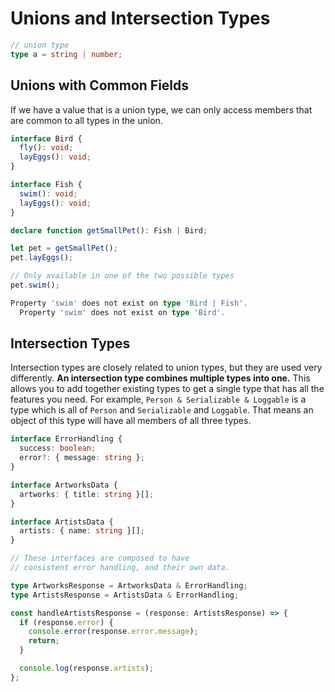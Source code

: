 # Unions and Intersection Types

```ts
// union type
type a = string | number;
```

## Unions with Common Fields
If we have a value that is a union type, we can only access members that are common to all types in the union.
```ts
interface Bird {
  fly(): void;
  layEggs(): void;
}

interface Fish {
  swim(): void;
  layEggs(): void;
}

declare function getSmallPet(): Fish | Bird;

let pet = getSmallPet();
pet.layEggs();

// Only available in one of the two possible types
pet.swim();

Property 'swim' does not exist on type 'Bird | Fish'.
  Property 'swim' does not exist on type 'Bird'.
```

## Intersection Types
Intersection types are closely related to union types, but they are used very differently. **An intersection type combines multiple types into one.** This allows you to add together existing types to get a single type that has all the features you need. For example, `Person & Serializable & Loggable` is a type which is all of `Person` and `Serializable` and `Loggable`. That means an object of this type will have all members of all three types.

```ts
interface ErrorHandling {
  success: boolean;
  error?: { message: string };
}

interface ArtworksData {
  artworks: { title: string }[];
}

interface ArtistsData {
  artists: { name: string }[];
}

// These interfaces are composed to have
// consistent error handling, and their own data.

type ArtworksResponse = ArtworksData & ErrorHandling;
type ArtistsResponse = ArtistsData & ErrorHandling;

const handleArtistsResponse = (response: ArtistsResponse) => {
  if (response.error) {
    console.error(response.error.message);
    return;
  }

  console.log(response.artists);
};
```
